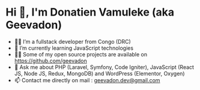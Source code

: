 # Hi 👋, I'm Donatien Vamuleke (aka Geevadon)

- 👨‍💼 I’m a fullstack developer from Congo (DRC)
- 🌱 I’m currently learning JavaScript technologies
- 👨‍💻 Some of my open source projects are available on <a href="https://github.com/geevadon">https://github.com/geevadon</a>
- 💬 Ask me about PHP (Laravel, Symfony, Code Igniter), JavaScript (React JS, Node JS, Redux, MongoDB) and WordPress (Elementor, Oxygen)
- 📫 Contact me directly on mail : <a href="mailto:geevadon.dev@gmail.com">geevadon.dev@gmail.com<a/>
<!---
Geevadon/Geevadon is a ✨ special ✨ repository because its `README.md` (this file) appears on your GitHub profile.
You can click the Preview link to take a look at your changes.
--->
